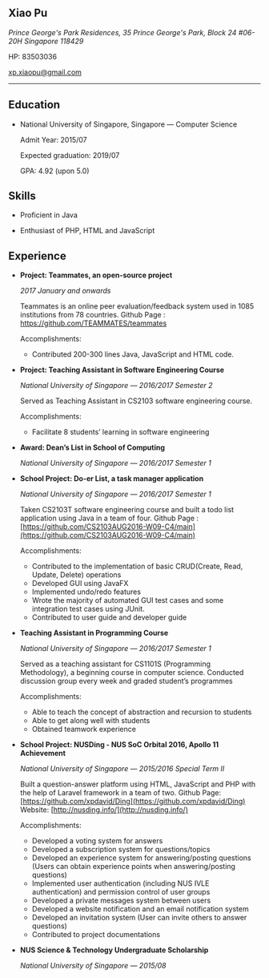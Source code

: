 ## Xiao Pu

_Prince George's Park Residences, 35 Prince George's Park, Block 24 #06-20H
Singapore 118429_

HP: 83503036

xp.xiaopu@gmail.com

---

## Education

- National University of Singapore, Singapore — Computer Science

	Admit Year: 2015/07

	Expected graduation: 2019/07

	GPA: 4.92 (upon 5.0)

## Skills

- Proficient in Java

- Enthusiast of PHP, HTML and JavaScript

## Experience

- **Project: Teammates, an open-source project**
	
	_2017 January and onwards_
	
	Teammates is an online peer evaluation/feedback system used in
1085 institutions from 78 countries. Github Page :
https://github.com/TEAMMATES/teammates
	
	Accomplishments:
	
	- Contributed 200-300 lines Java, JavaScript and HTML code.

- **Project: Teaching Assistant in Software Engineering Course**
	
	_National University of Singapore — 2016/2017 Semester 2_

	Served as Teaching Assistant in CS2103 software engineering
course.

	Accomplishments:
	
	- Facilitate 8 students’ learning in software engineering

- **Award: Dean’s List in School of Computing**

	_National University of Singapore — 2016/2017 Semester 1_


- **School Project: Do-er List, a task manager application**
	
	_National University of Singapore — 2016/2017 Semester 1_
	
	Taken CS2103T software engineering course and built a todo list application using Java in a team of four. Github Page : [https://github.com/CS2103AUG2016-W09-C4/main](https://github.com/CS2103AUG2016-W09-C4/main)
	
	Accomplishments:
	
	- Contributed to the implementation of basic CRUD(Create,
Read, Update, Delete) operations
	- Developed GUI using JavaFX
	- Implemented undo/redo features
	- Wrote the majority of automated GUI test cases and some integration test cases using JUnit.
	- Contributed to user guide and developer guide

- **Teaching Assistant in Programming Course**
	
	_National University of Singapore — 2016/2017 Semester 1_
	
	Served as a teaching assistant for CS1101S (Programming
Methodology), a beginning course in computer science. Conducted
discussion group every week and graded student’s programmes
	
	Accomplishments:
	
	- Able to teach the concept of abstraction and recursion to students
	- Able to get along well with students
	- Obtained teamwork experience

- **School Project: NUSDing - NUS SoC Orbital 2016, Apollo 11
Achievement**
	
	_National University of Singapore — 2015/2016 Special Term II_
	
	Built a question-answer platform using HTML, JavaScript and PHP
with the help of Laravel framework in a team of two. Github Page:
[https://github.com/xpdavid/Ding](https://github.com/xpdavid/Ding) Website: [http://nusding.info/](http://nusding.info/)
	
	Accomplishments:
	
	- Developed a voting system for answers
	- Developed a subscription system for questions/topics
	- Developed an experience system for answering/posting questions (Users can obtain experience points when answering/posting questions)
	- Implemented user authentication (including NUS IVLE authentication) and permission control of user groups
	- Developed a private messages system between users
	- Developed a website notification and an email notification
	system
	- Developed an invitation system (User can invite others to
	answer questions)
	- Contributed to project documentations

- **NUS Science & Technology Undergraduate Scholarship**
	
	_National University of Singapore — 2015/08_
	